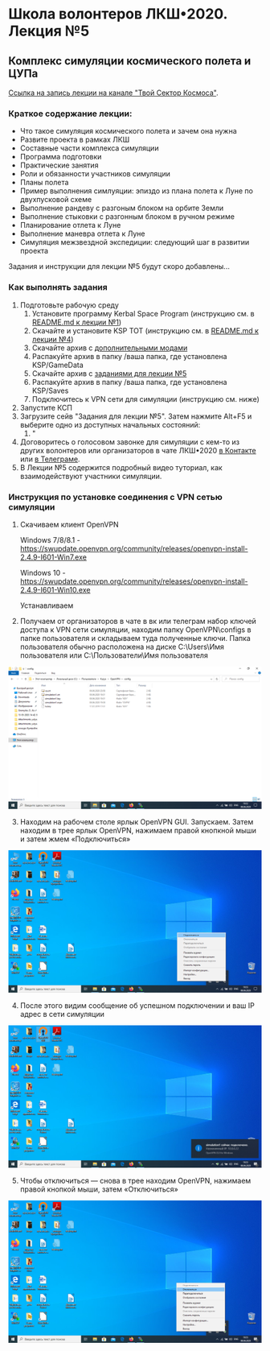 # Школа волонтеров ЛКШ•2020. Лекция №5
## Комплекс симуляции космического полета и ЦУПа

[Ссылка на запись лекции на канале "Твой Сектор Космоса"](https://www.youtube.com/watch?v=nY0CxvpvklQ).

### Краткое содержание лекции:
* Что такое симуляция космического полета и зачем она нужна
* Развите проекта в рамках ЛКШ
* Составные части комплекса симуляции
* Программа подготовки
* Практические занятия
* Роли и обязанности участников симуляции
* Планы полета
* Пример выполнения симлуяции: эпиздо из плана полета к Луне по двухпусковой схеме
* Выполнение рандеву с разгоным блоком на орбите Земли
* Выполнение стыковки с разгонным блоком в ручном режиме
* Планирование отлета к Луне
* Выполнение маневра отлета к Луне
* Симуляция межзвездной экспедиции: следующий шаг в развитии проекта


Задания и инструкции для лекции №5 будут скоро добавлены...

### Как выполнять задания

1. Подготовьте рабочую среду
   1. Установите программу Kerbal Space Program (инструкцию см. в [README.md к лекции №1](https://github.com/1greywind/space-school-volunteer/tree/master/Лекция%20№1))
   2. Cкачайте и установите KSP TOT (инструкцию см. в [README.md к лекции №4](https://github.com/1greywind/space-school-volunteer/tree/master/Лекция%20№4)) 
   3. Cкачайте архив с [дополнительными модами](http://spaceprogram.ru/additional_mods_for_simulation.zip)
   4. Распакуйте архив в папку /ваша папка, где установлена KSP/GameData
   3. Cкачайте архив с [заданиями для лекции №5](https://github.com/1greywind/space-school-volunteer/raw/master/Лекция%20№4/Школа_волонтеров_Задания_для_лекции_№5.zip)
   4. Распакуйте архив в папку /ваша папка, где установлена KSP/Saves
   5. Подключитесь к VPN сети для симуляции (инструкцию см. ниже)
2. Запустите КСП
3. Загрузите сейв "Задания для лекции №5". Затем нажмите Alt+F5 и выберите одно из доступных начальных состояний:
    1. "
4. Договоритесь о голосовом завонке для симуляции с кем-то из других волонтеров или организаторов в чате ЛКШ•2020 [в Контакте](https://vk.me/join/AJQ1d_3CuBfywdM9wDb9kgNs)
    или [в Телеграме](https://t.me/space_school_chat).
5. В Лекции №5 содержится подробный видео туториал, как взаимодействуют участники симуляции.

### Инструкция по установке соединения с VPN сетью симуляции

1. Скачиваем клиент OpenVPN
   
   Windows 7/8/8.1 - https://swupdate.openvpn.org/community/releases/openvpn-install-2.4.9-I601-Win7.exe
   
   Windows 10 - https://swupdate.openvpn.org/community/releases/openvpn-install-2.4.9-I601-Win10.exe
   
   Устанавливаем
   
2. Получаем от организаторов в чате в вк или телеграм набор ключей доступа к VPN сети симуляции, 
находим папку OpenVPN\configs в папке пользователя и складываем туда полученные ключи. 
Папка пользователя обычно расположена на диске C:\Users\Имя пользователя 
или C:\Пользователи\Имя пользователя

![alt text](https://github.com/1greywind/space-school-volunteer/raw/master/%D0%9B%D0%B5%D0%BA%D1%86%D0%B8%D1%8F%20%E2%84%965/1.png "123")

3. Находим на рабочем столе ярлык OpenVPN GUI. Запускаем. 
Затем находим в трее ярлык OpenVPN, 
нажимаем правой кнопкной мыши и затем жмем «Подключиться»

![alt text](https://github.com/1greywind/space-school-volunteer/raw/master/%D0%9B%D0%B5%D0%BA%D1%86%D0%B8%D1%8F%20%E2%84%965/2.png "")

4. После этого видим сообщение об успешном подключении и ваш IP адрес в сети симуляции

![alt text](https://github.com/1greywind/space-school-volunteer/raw/master/%D0%9B%D0%B5%D0%BA%D1%86%D0%B8%D1%8F%20%E2%84%965/3.png "")

5. Чтобы отключиться — снова в трее находим OpenVPN, нажимаем правой кнопкой мыши, затем «Отключиться»

![alt text](https://github.com/1greywind/space-school-volunteer/raw/master/%D0%9B%D0%B5%D0%BA%D1%86%D0%B8%D1%8F%20%E2%84%965/4.png "")
